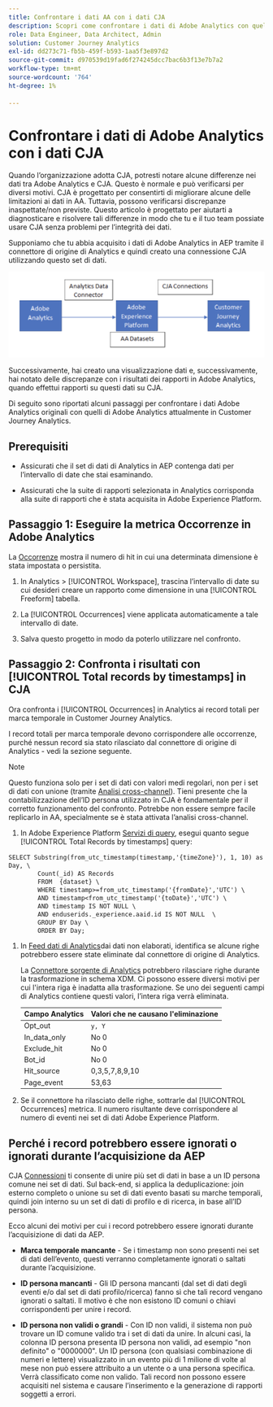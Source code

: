 ```yaml
---
title: Confrontare i dati AA con i dati CJA
description: Scopri come confrontare i dati di Adobe Analytics con quelli del Customer Journey Analytics
role: Data Engineer, Data Architect, Admin
solution: Customer Journey Analytics
exl-id: dd273c71-fb5b-459f-b593-1aa5f3e897d2
source-git-commit: d970539d19fad6f274245dcc7bac6b3f13e7b7a2
workflow-type: tm+mt
source-wordcount: '764'
ht-degree: 1%

---
```


# Confrontare i dati di Adobe Analytics con i dati CJA

Quando l’organizzazione adotta CJA, potresti notare alcune differenze nei dati tra Adobe Analytics e CJA. Questo è normale e può verificarsi per diversi motivi. CJA è progettato per consentirti di migliorare alcune delle limitazioni ai dati in AA. Tuttavia, possono verificarsi discrepanze inaspettate/non previste. Questo articolo è progettato per aiutarti a diagnosticare e risolvere tali differenze in modo che tu e il tuo team possiate usare CJA senza problemi per l’integrità dei dati.

Supponiamo che tu abbia acquisito i dati di Adobe Analytics in AEP tramite il connettore di origine di Analytics e quindi creato una connessione CJA utilizzando questo set di dati.

![flusso di dati](assets/compare.png)

Successivamente, hai creato una visualizzazione dati e, successivamente, hai notato delle discrepanze con i risultati dei rapporti in Adobe Analytics, quando effettui rapporti su questi dati su CJA.

Di seguito sono riportati alcuni passaggi per confrontare i dati Adobe Analytics originali con quelli di Adobe Analytics attualmente in Customer Journey Analytics.

## Prerequisiti

* Assicurati che il set di dati di Analytics in AEP contenga dati per l’intervallo di date che stai esaminando.

* Assicurati che la suite di rapporti selezionata in Analytics corrisponda alla suite di rapporti che è stata acquisita in Adobe Experience Platform.

## Passaggio 1: Eseguire la metrica Occorrenze in Adobe Analytics

La [Occorrenze](https://experienceleague.adobe.com/docs/analytics/components/metrics/occurrences.html?lang=en) mostra il numero di hit in cui una determinata dimensione è stata impostata o persistita.

1. In Analytics > [!UICONTROL Workspace], trascina l’intervallo di date su cui desideri creare un rapporto come dimensione in una [!UICONTROL Freeform] tabella.

1. La [!UICONTROL Occurrences] viene applicata automaticamente a tale intervallo di date.

1. Salva questo progetto in modo da poterlo utilizzare nel confronto.

## Passaggio 2: Confronta i risultati con [!UICONTROL Total records by timestamps] in CJA

Ora confronta i [!UICONTROL Occurrences] in Analytics ai record totali per marca temporale in Customer Journey Analytics.

I record totali per marca temporale devono corrispondere alle occorrenze, purché nessun record sia stato rilasciato dal connettore di origine di Analytics - vedi la sezione seguente.

>[!NOTE]
>
>Questo funziona solo per i set di dati con valori medi regolari, non per i set di dati con unione (tramite [Analisi cross-channel](/help/connections/cca/overview.md)). Tieni presente che la contabilizzazione dell’ID persona utilizzato in CJA è fondamentale per il corretto funzionamento del confronto. Potrebbe non essere sempre facile replicarlo in AA, specialmente se è stata attivata l’analisi cross-channel.

1. In Adobe Experience Platform [Servizi di query](https://experienceleague.adobe.com/docs/experience-platform/query/best-practices/adobe-analytics.html), esegui quanto segue [!UICONTROL Total Records by timestamps] query:

```
SELECT Substring(from_utc_timestamp(timestamp,'{timeZone}'), 1, 10) as Day, \ 
        Count(_id) AS Records 
        FROM  {dataset} \ 
        WHERE timestamp>=from_utc_timestamp('{fromDate}','UTC') \ 
        AND timestamp<from_utc_timestamp('{toDate}','UTC') \ 
        AND timestamp IS NOT NULL \ 
        AND enduserids._experience.aaid.id IS NOT NULL  \ 
        GROUP BY Day \ 
        ORDER BY Day; 
```

1. In [Feed dati di Analytics](https://experienceleague.adobe.com/docs/analytics/export/analytics-data-feed/data-feed-contents/datafeeds-reference.html?lang=it)dai dati non elaborati, identifica se alcune righe potrebbero essere state eliminate dal connettore di origine di Analytics.

   La [Connettore sorgente di Analytics](https://experienceleague.adobe.com/docs/experience-platform/sources/ui-tutorials/create/adobe-applications/analytics.html) potrebbero rilasciare righe durante la trasformazione in schema XDM. Ci possono essere diversi motivi per cui l&#39;intera riga è inadatta alla trasformazione. Se uno dei seguenti campi di Analytics contiene questi valori, l’intera riga verrà eliminata.

   | Campo Analytics | Valori che ne causano l&#39;eliminazione |
   | --- | --- |
   | Opt_out | `y, Y` |
   | In_data_only | No 0 |
   | Exclude_hit | No 0 |
   | Bot_id | No 0 |
   | Hit_source | 0,3,5,7,8,9,10 |
   | Page_event | 53,63 |

1. Se il connettore ha rilasciato delle righe, sottrarle dal [!UICONTROL Occurrences] metrica. Il numero risultante deve corrispondere al numero di eventi nei set di dati Adobe Experience Platform.

## Perché i record potrebbero essere ignorati o ignorati durante l’acquisizione da AEP

CJA [Connessioni](/help/connections/create-connection.md) ti consente di unire più set di dati in base a un ID persona comune nei set di dati. Sul back-end, si applica la deduplicazione: join esterno completo o unione su set di dati evento basati su marche temporali, quindi join interno su un set di dati di profilo e di ricerca, in base all’ID persona.

Ecco alcuni dei motivi per cui i record potrebbero essere ignorati durante l’acquisizione di dati da AEP.

* **Marca temporale mancante** - Se i timestamp non sono presenti nei set di dati dell’evento, questi verranno completamente ignorati o saltati durante l’acquisizione.

* **ID persona mancanti** - Gli ID persona mancanti (dal set di dati degli eventi e/o dal set di dati profilo/ricerca) fanno sì che tali record vengano ignorati o saltati. Il motivo è che non esistono ID comuni o chiavi corrispondenti per unire i record.

* **ID persona non validi o grandi** - Con ID non validi, il sistema non può trovare un ID comune valido tra i set di dati da unire. In alcuni casi, la colonna ID persona presenta ID persona non validi, ad esempio &quot;non definito&quot; o &quot;0000000&quot;. Un ID persona (con qualsiasi combinazione di numeri e lettere) visualizzato in un evento più di 1 milione di volte al mese non può essere attribuito a un utente o a una persona specifica. Verrà classificato come non valido. Tali record non possono essere acquisiti nel sistema e causare l’inserimento e la generazione di rapporti soggetti a errori.
